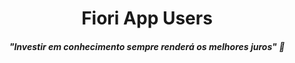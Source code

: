 <h1 align="center"> Fiori App Users </h1>


<i><h4 align="center">"Investir em conhecimento sempre renderá os melhores juros" 💭</h4></i>
